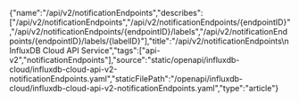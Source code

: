 {"name":"/api/v2/notificationEndpoints","describes":["/api/v2/notificationEndpoints","/api/v2/notificationEndpoints/{endpointID}","/api/v2/notificationEndpoints/{endpointID}/labels","/api/v2/notificationEndpoints/{endpointID}/labels/{labelID}"],"title":"/api/v2/notificationEndpoints\nInfluxDB Cloud API Service","tags":["api-v2","notificationEndpoints"],"source":"static/openapi/influxdb-cloud/influxdb-cloud-api-v2-notificationEndpoints.yaml","staticFilePath":"/openapi/influxdb-cloud/influxdb-cloud-api-v2-notificationEndpoints.yaml","type":"article"}
